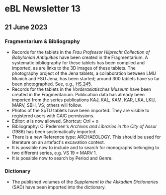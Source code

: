 # eBL Newsletter 13

## 21 June 2023

### Fragmentarium & Bibliography

- Records for the tablets in the _Frau Professor Hilprecht Collection of Babylonian Antiquities_ have been created in the Fragmentarium. A systematic bibliography for these tablets has been compiled and imported, as are links to the 3D images of these tablets. The photography project of the Jena tablets, a collaboration between LMU Munich and FSU Jena, has been started; around 300 tablets have so far been photographed. See, e.g., [HS.245](https://www.ebl.lmu.de/fragmentarium/HS.245).
- Records for the tablets in the _Vorderasiatisches Museum_ have been created in the Fragmentarium. Publication data has already been imported from the series publications KAJ, KAL, KAM, KAR, LKA, LKU, MARV, SBH, VS; others will follow.
- Photos of the SpTU tablets have been imported. They are visible to registered users with CAIC permissions.
- Editor: ø is now allowed. Shortcut: Ctrl + o
- Bibliography: O. Pedersén's _Archives and Libraries in the City of Assur_ (1986) has been systematically imported.
- There is a new Reference type: ARCHAEOLOGY. This should be used for literature on an artefact's excavation context.
- It is possible now to include and to search for monographs belonging to two different series, e.g. VS 19 = MARV 1.
- It is possible now to search by Period and Genre.

### Dictionary

- The published volumes of the _Supplement to the Akkadian Dictionaries_ (SAD) have been imported into the dictionary.
